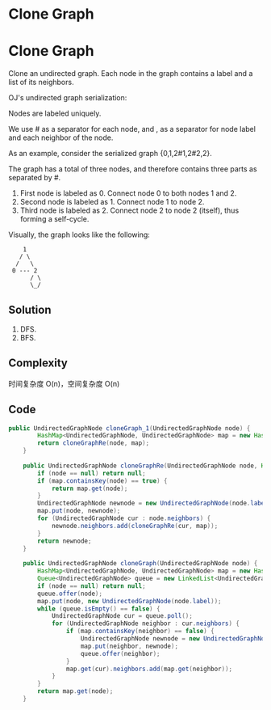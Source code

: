 # Clone Graph

# Clone Graph

Clone an undirected graph. Each node in the graph contains a label and a list of its neighbors.


OJ's undirected graph serialization:

Nodes are labeled uniquely.

We use # as a separator for each node, and , as a separator for node label and each neighbor of the node.

As an example, consider the serialized graph {0,1,2#1,2#2,2}.

The graph has a total of three nodes, and therefore contains three parts as separated by #.

1. First node is labeled as 0. Connect node 0 to both nodes 1 and 2.
2. Second node is labeled as 1. Connect node 1 to node 2.
3. Third node is labeled as 2. Connect node 2 to node 2 (itself), thus forming a self-cycle.

Visually, the graph looks like the following:

        1
       / \
      /   \
     0 --- 2
          / \
          \_/

## Solution

1. DFS. 
2. BFS.

## Complexity

时间复杂度 O(n)，空间复杂度 O(n)

## Code

```java
public UndirectedGraphNode cloneGraph_1(UndirectedGraphNode node) {
        HashMap<UndirectedGraphNode, UndirectedGraphNode> map = new HashMap<UndirectedGraphNode, UndirectedGraphNode>();
        return cloneGraphRe(node, map);
    }
    
    public UndirectedGraphNode cloneGraphRe(UndirectedGraphNode node, HashMap<UndirectedGraphNode, UndirectedGraphNode> map) {
        if (node == null) return null;
        if (map.containsKey(node) == true) {
            return map.get(node);
        }
        UndirectedGraphNode newnode = new UndirectedGraphNode(node.label);
        map.put(node, newnode);
        for (UndirectedGraphNode cur : node.neighbors) {
            newnode.neighbors.add(cloneGraphRe(cur, map));
        }
        return newnode;
    }
    
    public UndirectedGraphNode cloneGraph(UndirectedGraphNode node) {
        HashMap<UndirectedGraphNode, UndirectedGraphNode> map = new HashMap<UndirectedGraphNode, UndirectedGraphNode>();
        Queue<UndirectedGraphNode> queue = new LinkedList<UndirectedGraphNode>();
        if (node == null) return null;
        queue.offer(node);
        map.put(node, new UndirectedGraphNode(node.label));
        while (queue.isEmpty() == false) {
            UndirectedGraphNode cur = queue.poll();
            for (UndirectedGraphNode neighbor : cur.neighbors) {
                if (map.containsKey(neighbor) == false) {
                    UndirectedGraphNode newnode = new UndirectedGraphNode(neighbor.label);
                    map.put(neighbor, newnode);
                    queue.offer(neighbor);
                }
                map.get(cur).neighbors.add(map.get(neighbor));
            }
        }
        return map.get(node);
    }
```

